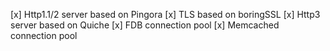 [x] Http1.1/2 server based on Pingora
[x] TLS based on boringSSL
[x] Http3 server based on Quiche
[x] FDB connection pool
[x] Memcached connection pool
